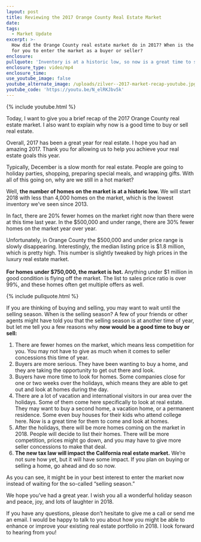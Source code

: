 ```yaml
---
layout: post
title: Reviewing the 2017 Orange County Real Estate Market
date:
tags:
  - Market Update
excerpt: >-
  How did the Orange County real estate market do in 2017? When is the best time
  for you to enter the market as a buyer or seller?
enclosure:
pullquote: 'Inventory is at a historic low, so now is a great time to sell your home.'
enclosure_type: video/mp4
enclosure_time:
use_youtube_image: false
youtube_alternate_image: /uploads/zilver--2017-market-recap-youtube.jpg
youtube_code: 'https://youtu.be/N_elRKJbv5k'
---
```



{% include youtube.html %}

Today, I want to give you a brief recap of the 2017 Orange County real estate market. I also want to explain why now is a good time to buy or sell real estate.

Overall, 2017 has been a great year for real estate. I hope you had an amazing 2017. Thank you for allowing us to help you achieve your real estate goals this year.

Typically, December is a slow month for real estate. People are going to holiday parties, shopping, preparing special meals, and wrapping gifts. With all of this going on, why are we still in a hot market?

Well, **the number of homes on the market is at a historic low.** We will start 2018 with less than 4,000 homes on the market, which is the lowest inventory we’ve seen since 2013.

In fact, there are 20% fewer homes on the market right now than there were at this time last year. In the $500,000 and under range, there are 30% fewer homes on the market year over year.

Unfortunately, in Orange County the $500,000 and under price range is slowly disappearing. Interestingly, the median listing price is $1.8 million, which is pretty high. This number is slightly tweaked by high prices in the luxury real estate market.<br><br>**For homes under $750,000, the market is hot.** Anything under $1 million in good condition is flying off the market. The list to sales price ratio is over 99%, and these homes often get multiple offers as well.

{% include pullquote.html %}

If you are thinking of buying and selling, you may want to wait until the selling season. When is the selling season? A few of your friends or other agents might have told you that the selling season is at another time of year, but let me tell you a few reasons why **now would be a good time to buy or sell:**

1. There are fewer homes on the market, which means less competition for you. You may not have to give as much when it comes to seller concessions this time of year.
2. Buyers are more serious. They have been wanting to buy a home, and they are taking the opportunity to get out there and look.
3. Buyers have more time to look for homes. Some companies close for one or two weeks over the holidays, which means they are able to get out and look at homes during the day.
4. There are a lot of vacation and international visitors in our area over the holidays. Some of them come here specifically to look at real estate. They may want to buy a second home, a vacation home, or a permanent residence. Some even buy houses for their kids who attend college here. Now is a great time for them to come and look at homes.
5. After the holidays, there will be more homes coming on the market in 2018. People will decide to list their homes. There will be more competition, prices might go down, and you may have to give more seller concessions to make that deal.
6. **The new tax law will impact the California real estate market.** We’re not sure how yet, but it will have some impact. If you plan on buying or selling a home, go ahead and do so now.

As you can see, it might be in your best interest to enter the market now instead of waiting for the so-called “selling season.”

We hope you’ve had a great year. I wish you all a wonderful holiday season and peace, joy, and lots of laughter in 2018.

If you have any questions, please don’t hesitate to give me a call or send me an email. I would be happy to talk to you about how you might be able to enhance or improve your existing real estate portfolio in 2018. I look forward to hearing from you!